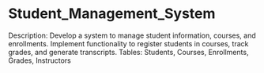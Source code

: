 # Student_Management_System
Description: Develop a system to manage student information, courses, and enrollments. Implement functionality to register students in courses, track grades, and generate transcripts.  Tables: Students, Courses, Enrollments, Grades, Instructors
